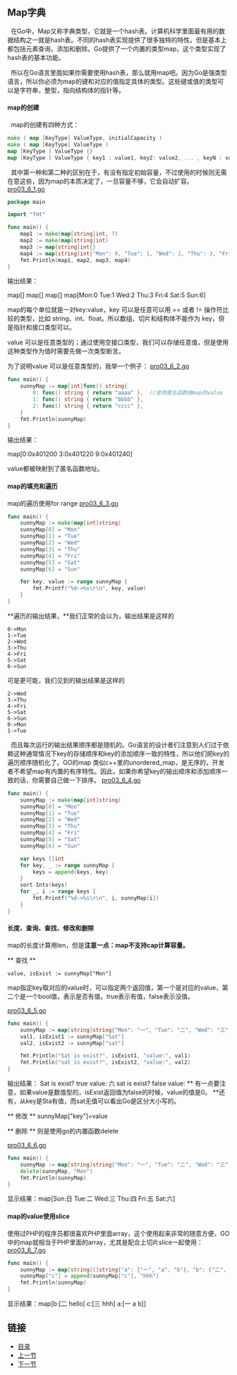 ## Map字典
&nbsp;&nbsp;在Go中，Map又称字典类型，它就是一个hash表。计算机科学里面最有用的数据结构之一就是hash表。不同的hash表实现提供了很多独特的特性。但是基本上都包括元素查询，添加和删除。Go提供了一个内置的类型map，这个类型实现了hash表的基本功能。

&nbsp;&nbsp;所以在Go语言里面如果你需要使用hash表，那么就用map吧。因为Go是强类型语言，所以你必须为map的键和对应的值指定具体的类型。这些键或值的类型可以是字符串，整型，指向结构体的指针等。

#### map的创建
&nbsp;&nbsp;map的创建有四种方式：
```go
make ( map [KeyType] ValueType, initialCapacity )
make ( map [KeyType] ValueType )
map [KeyType ] ValueType {}
map [KeyType ] ValueType { key1 : value1, key2: value2, ... , keyN : valueN}
```
&nbsp;&nbsp;其中第一种和第二种的区别在于，有没有指定初始容量，不过使用的时候则无需在意这些，因为map的本质决定了，一旦容量不够，它会自动扩容。
[pro03_6_1.go](https://github.com/sunnygocms/gobook/blob/master/src/go_lang_base/03/pro03_6_1.go)
```go
package main

import "fmt"

func main() {
	map1 := make(map[string]int, 7)
	map2 := make(map[string]int)
	map3 := map[string]int{}
	map4 := map[string]int{"Mon": 0, "Tue": 1, "Wed": 2, "Thu": 3, "Fri": 4, "Sat": 5, "Sun": 6}
	fmt.Println(map1, map2, map3, map4)
}
```

输出结果：

map[] map[] map[] map[Mon:0 Tue:1 Wed:2 Thu:3 Fri:4 Sat:5 Sun:6]

map的每个单位就是一对key:value，key 可以是任意可以用 == 或者 != 操作符比较的类型，比如 string、int、float。所以数组、切片和结构体不能作为 key，但是指针和接口类型可以。

value 可以是任意类型的；通过使用空接口类型，我们可以存储任意值，但是使用这种类型作为值时需要先做一次类型断言。

为了说明value 可以是任意类型的，我举一个例子：
[pro03_6_2.go](https://github.com/sunnygocms/gobook/blob/master/src/go_lang_base/03/pro03_6_2.go)
```go
func main() {
	sunnyMap := map[int]func() string{
		0: func() string { return "aaaa" },  //使用匿名函数做map的value
		1: func() string { return "bbbb" },
		2: func() string { return "cccc" },
	}
	fmt.Println(sunnyMap)
}
```

输出结果：

map[0:0x401200 3:0x401220 9:0x401240] 

value都被映射到了匿名函数地址。
#### map的填充和遍历
map的遍历使用for range
[pro03_6_3.go](https://github.com/sunnygocms/gobook/blob/master/src/go_lang_base/03/pro03_6_3.go)
```go
func main() {
	sunnyMap := make(map[int]string)
	sunnyMap[0] = "Mon"
	sunnyMap[1] = "Tue"
	sunnyMap[2] = "Wed"
	sunnyMap[3] = "Thu"
	sunnyMap[4] = "Fri"
	sunnyMap[5] = "Sat"
	sunnyMap[6] = "Sun"

	for key, value := range sunnyMap {
		fmt.Printf("%d->%s\r\n", key, value)
	}
}

```

**遍历的输出结果，**我们正常的会以为，输出结果是这样的

    0->Mon
    1->Tue
    2->Wed
    3->Thu
    4->Fri
    5->Sat
    6->Sun

可是更可能，我们见到的输出结果是这样的

    2->Wed
    3->Thu
    4->Fri
    5->Sat
    6->Sun
    0->Mon
    1->Tue  

&nbsp;&nbsp;而且每次运行的输出结果顺序都是随机的。Go语言的设计者们注意到人们过于依赖这种通常情况下key的存储顺序和key的添加顺序一致的特性，所以他们把key的遍历顺序随机化了。GO的map 类似c++里的unordered_map，是无序的，开发者不希望map有内置的有序特性。因此，如果你希望key的输出顺序和添加顺序一致的话，你需要自己做一下排序。
[pro03_6_4.go](https://github.com/sunnygocms/gobook/blob/master/src/go_lang_base/03/pro03_6_4.go)

```go
func main() {
	sunnyMap := make(map[int]string)
	sunnyMap[0] = "Mon"
	sunnyMap[1] = "Tue"
	sunnyMap[2] = "Wed"
	sunnyMap[3] = "Thu"
	sunnyMap[4] = "Fri"
	sunnyMap[5] = "Sat"
	sunnyMap[6] = "Sun"

	var keys []int
	for key, _ := range sunnyMap {
		keys = append(keys, key)
	}
	sort.Ints(keys)
	for _, i := range keys {
		fmt.Printf("%d->%s\r\n", i, sunnyMap[i])
	}
}
```

#### 长度、查询、查找、修改和删除
map的长度计算用len，但是**注意一点：map不支持cap计算容量。**

** 查找 **

    value, isExist := sunnyMap["Mon"]

map指定key取对应的value时，可以指定两个返回值，第一个是对应的value，第二个是一个bool值，表示是否有值。true表示有值，false表示没值。

[pro03_6_5.go](https://github.com/sunnygocms/gobook/blob/master/src/go_lang_base/03/pro03_6_5.go)

```go
func main() {
	sunnyMap := map[string]string{"Mon": "一", "Tue": "二", "Wed": "三", "Thu": "四", "Fri": "五", "Sat": "六", "Sun": "日"}
	val1, isExist1 := sunnyMap["Sat"]
	val2, isExist2 := sunnyMap["sat"]

	fmt.Println("Sat is exist?", isExist1, "value:", val1)
	fmt.Println("sat is exist?", isExist2, "value:", val2)
}
```
输出结果：
    Sat is exist? true value: 六
    sat is exist? false value:
** 有一点要注意，如果value是数值型的，isExist返回值为false的时候，value的值是0。 **还有，从key是Sta有值，而sat无值可以看出Go是区分大小写的。

** 修改 **
sunnyMap["key"]=value

** 删除 ** 则是使用go的内置函数delete

[pro03_6_6.go](https://github.com/sunnygocms/gobook/blob/master/src/go_lang_base/03/pro03_6_6.go)
```go
func main() {
	sunnyMap := map[string]string{"Mon": "一", "Tue": "二", "Wed": "三", "Thu": "四", "Fri": "五", "Sat": "六", "Sun": "日"}
	delete(sunnyMap, "Mon")
	fmt.Println(sunnyMap)
}

```

显示结果：map[Sun:日 Tue:二 Wed:三 Thu:四 Fri:五 Sat:六]

#### map的value使用slice
使用过PHP的程序员都很喜欢PHP里面array，这个使用起来非常的随意方便，GO中的map就相当于PHP里面的array，尤其是配合上切片slice一起使用：[pro03_6_7.go](https://github.com/sunnygocms/gobook/blob/master/src/go_lang_base/03/pro03_6_7.go)

```go
func main() {
	sunnyMap := map[string][]string{"a": {"一", "a", "b"}, "b": {"二", "hello"}, "c": {"三"}}
	sunnyMap["c"] = append(sunnyMap["c"], "hhh")
	fmt.Println(sunnyMap)
}

```

显示结果：map[b:[二 hello] c:[三 hhh] a:[一 a b]]
## 链接
- [目录](https://github.com/sunnygocms/gobook/blob/master/menu.md)
- [上一节](https://github.com/sunnygocms/gobook/blob/master/go_lang_base/03.5.md)
- [下一节](https://github.com/sunnygocms/gobook/blob/master/go_lang_base/03.7.md)